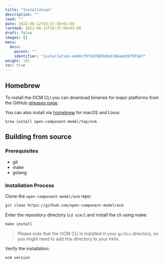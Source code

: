 ```yaml
---
title: "Installation"
description: ""
lead: ""
date: 2022-08-12T10:37:58+01:00
lastmod: 2022-08-12T10:37:58+01:00
draft: false
images: []
menu:
  docs:
    parent: ""
    identifier: "installation-4eb8cf9f3d7805b0e5196aeb3679fabf"
weight: 101
toc: true
---
```


## Homebrew

To install the OCM CLI you can download binaries for major platforms from the GitHub [releases page](https://github.com/open-component-model/ocm/releases).

You can also install via [homebrew](https://brew.sh/) for macOS and Linux:

`brew install open-component-model/tap/ocm`

## Building from source
### Prerequisites

- git
- make
- golang

### Installation Process

Clone the `open-component-model/ocm` repo:

```bash
git clone https://github.com/open-component-model/ocm
```

Enter the repository directory (`cd ocm/`) and install the cli using make:

```bash
make install
```

> Please note that the OCM CLI is installed in your `go/bin` directory, so you might need to add this directory to your `PATH`.

Verify the installation:

```bash
ocm version
```


